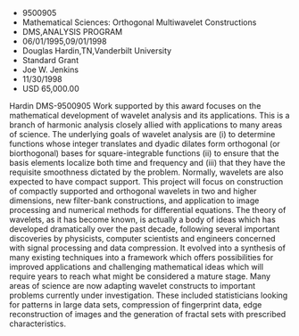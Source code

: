 
* 9500905
* Mathematical Sciences: Orthogonal Multiwavelet Constructions
* DMS,ANALYSIS PROGRAM
* 06/01/1995,09/01/1998
* Douglas Hardin,TN,Vanderbilt University
* Standard Grant
* Joe W. Jenkins
* 11/30/1998
* USD 65,000.00

Hardin DMS-9500905 Work supported by this award focuses on the mathematical
development of wavelet analysis and its applications. This is a branch of
harmonic analysis closely allied with applications to many areas of science. The
underlying goals of wavelet analysis are (i) to determine functions whose
integer translates and dyadic dilates form orthogonal (or biorthogonal) bases
for square-integrable functions (ii) to ensure that the basis elements localize
both time and frequency and (iii) that they have the requisite smoothness
dictated by the problem. Normally, wavelets are also expected to have compact
support. This project will focus on construction of compactly supported and
orthogonal wavelets in two and higher dimensions, new filter-bank constructions,
and application to image processing and numerical methods for differential
equations. The theory of wavelets, as it has become known, is actually a body of
ideas which has developed dramatically over the past decade, following several
important discoveries by physicists, computer scientists and engineers concerned
with signal processing and data compression. It evolved into a synthesis of many
existing techniques into a framework which offers possibilities for improved
applications and challenging mathematical ideas which will require years to
reach what might be considered a mature stage. Many areas of science are now
adapting wavelet constructs to important problems currently under investigation.
These included statisticians looking for patterns in large data sets,
compression of fingerprint data, edge reconstruction of images and the
generation of fractal sets with prescribed characteristics.
